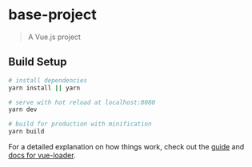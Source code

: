 # base-project

> A Vue.js project

## Build Setup

``` bash
# install dependencies
yarn install || yarn

# serve with hot reload at localhost:8080
yarn dev

# build for production with minification
yarn build


```

For a detailed explanation on how things work, check out the [guide](http://vuejs-templates.github.io/webpack/) and [docs for vue-loader](http://vuejs.github.io/vue-loader).
